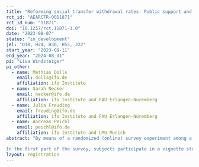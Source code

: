 ```yaml
---
title: "Reforming social transfer withdrawal rates: Public support and labor supply reactions"
rct_id: "AEARCTR-0011871"
rct_id_num: "11871"
doi: "10.1257/rct.11871-1.0"
date: "2023-08-07"
status: "in_development"
jel: "D10, H24, H30, H55, J22"
start_year: "2023-08-11"
end_year: "2024-08-31"
pi: "Lisa Windsteiger"
pi_other:
  - name: Mathias Dolls
    email: dolls@ifo.de
    affiliation: ifo Institute
  - name: Sarah Necker
    email: necker@ifo.de
    affiliation: ifo Institute and FAU Erlangen-Nuremberg
  - name: Julia Freuding
    email: freuding@ifo.de
    affiliation: ifo Institute and FAU Erlangen-Nuremberg
  - name: Andreas Peichl
    email: peichl@ifo.de
    affiliation: ifo Institute and LMU Munich
abstract: "By means of a randomized (online) survey experiment among a sample of 4000 respondents in Germany we want to examine two research questions related to state welfare benefit reforms (1) how does the population trade off different aspects of reforming welfare benefits and (2) how responsive are employees to modifications of the net wage resulting from changes of the tax system or adjustments of the gross wage?
In the first part of the survey, subjects participate in a vignette study examining the acceptance of reforms of the social transfer system. The second part is a survey experiment on labor supply preferences using between subjects treatment variation concerning the size, direction and cause of a (hypothetical) wage change."
layout: registration
---
```


